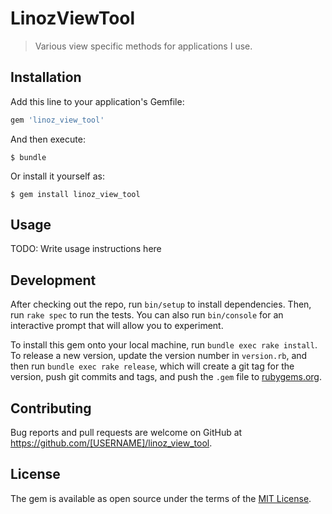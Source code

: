 # LinozViewTool

> Various view specific methods for applications I use.

## Installation

Add this line to your application's Gemfile:

```ruby
gem 'linoz_view_tool'
```

And then execute:

    $ bundle

Or install it yourself as:

    $ gem install linoz_view_tool

## Usage

TODO: Write usage instructions here

## Development

After checking out the repo, run `bin/setup` to install dependencies. Then, run `rake spec` to run the tests. You can also run `bin/console` for an interactive prompt that will allow you to experiment.

To install this gem onto your local machine, run `bundle exec rake install`. To release a new version, update the version number in `version.rb`, and then run `bundle exec rake release`, which will create a git tag for the version, push git commits and tags, and push the `.gem` file to [rubygems.org](https://rubygems.org).

## Contributing

Bug reports and pull requests are welcome on GitHub at https://github.com/[USERNAME]/linoz_view_tool.

## License

The gem is available as open source under the terms of the [MIT License](https://opensource.org/licenses/MIT).

